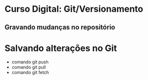 # Curso Digital: Git/Versionamento

## Gravando mudanças no repositório

# Salvando alterações no Git

* comando git push
* comando git pull
* comando git fetch
